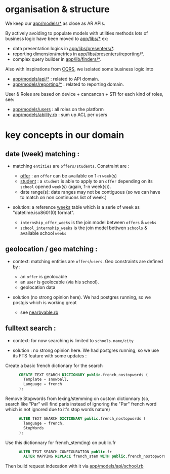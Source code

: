 # organisation & structure
We keep our [app/models/*](https://github.com/betagouv/monstage/tree/master/app/models) as close as AR APIs. 

By actively avoiding to populate models with utilities methods lots of business logic have been moved to [app/libs/*](https://github.com/betagouv/monstage/tree/master/app/libs) ex: 

* data presentation logics in [app/libs/presenters/*](https://github.com/betagouv/monstage/tree/master/app/libs/presenters).
* reporting dimension/metrics in [app/libs/presenters/reporting/*](https://github.com/betagouv/monstage/tree/master/app/libs/presenters/reporting). 
* complex query builder in [app/lib/finders/*](https://github.com/betagouv/monstage/tree/master/app/libs/finders).

Also with inspirations from [CQRS](https://martinfowler.com/bliki/CQRS.html), we isolated some business logic into

* [app/models/api/*](https://github.com/betagouv/monstage/tree/master/app/models/api) : related to API domain.
* [app/models/reporting/*](https://github.com/betagouv/monstage/tree/master/app/models/reporting) : related to reporting domain.

User & Roles are based on device + cancancan + STI for each kind of roles, see:

* [app/models/users](https://github.com/betagouv/monstage/tree/master/app/models/users) : all roles on the platform
* [app/models/ability.rb](https://github.com/betagouv/monstage/tree/master/app/models/ability.rb) : sum up ACL per users


# key concepts in our domain

## date (week) matching : 
* matching `entities` are `offers/students`. Constraint are :
	* [offer](https://github.com/betagouv/monstage/tree/master/app/models/internship_offer.rb) : an `offer` can be available on 1-n `week`(s)
	* [student](https://github.com/betagouv/monstage/tree/master/app/models/users/student.rb) : a `student` is able to apply to an `offer` depending on its `school` opened `week`(s) (again, 1-n week(s)).
	* date range(s): date ranges may not be contiguous (so we can have to match on non continuons list of week.)

* solution: a reference [weeks](https://github.com/betagouv/monstage/tree/master/app/models/week.rb) table which is a serie of week as "datetime.iso8601(0) format".
	* `internship_offer_weeks` is the join model between `offers` & `weeks`
	* `school_internship_weeks` is the join model bettwen `schools` & available school `weeks`

## geolocation / geo matching :
* context: matching entities are `offers`/`users`. Geo constraints are defined by :
	* an `offer` is geolocable
	* an `user` is geolocable (via his school).
	* geolocation data

* solution (no strong opinion here). We had postgres running, so we postgis which is working great
	* see [nearbyable.rb](https://github.com/betagouv/monstage/tree/master/app/models/concerns/nearbyable.rb)


## fulltext search : 
* context: for now searching is limited to `schools.name/city`

* solution : no strong opinion here. We had postgres running, so we use its FTS feature with some updates :

Create a basic french dictionary for the search

```sql
      CREATE TEXT SEARCH DICTIONARY public.french_nostopwords (
        Template = snowball,
        Language = french
      );
```

Remove Stopwords from lexing/stemming on custom dictionnary (so, search like "Par" will find paris instead of ignoring the "Par" french word which is not ignored due to it's stop words nature)

```sql
      ALTER TEXT SEARCH DICTIONARY public.french_nostopwords (
        language = french,
        StopWords
      );
```

Use this dictionnary for french_stem(ing) on public.fr

```sql
      ALTER TEXT SEARCH CONFIGURATION public.fr
        ALTER MAPPING REPLACE french_stem WITH public.french_nostopwords;
```

Then build request indexation with it via [app/models/api/school.rb](https://github.com/betagouv/monstage/tree/master/app/models/api/school.rb)